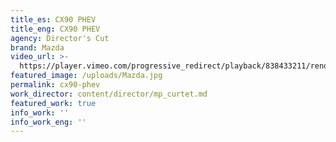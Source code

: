 ```yaml
---
title_es: CX90 PHEV
title_eng: CX90 PHEV
agency: Director's Cut
brand: Mazda
video_url: >-
  https://player.vimeo.com/progressive_redirect/playback/838433211/rendition/1080p/file.mp4?loc=external&log_user=0&signature=f16ccc6d505b0c4c564c3d9a03b177ab5fd7eb7a1ea33952fe5e0acb4a46abfa
featured_image: /uploads/Mazda.jpg
permalink: cx90-phev
work_director: content/director/mp_curtet.md
featured_work: true
info_work: ''
info_work_eng: ''
---
```


